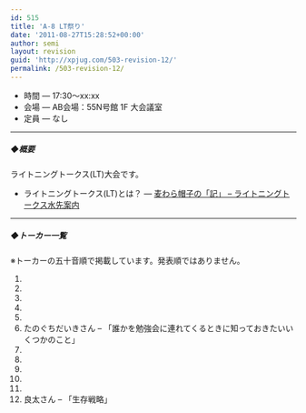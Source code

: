 ```yaml
---
id: 515
title: 'A-8 LT祭り'
date: '2011-08-27T15:28:52+00:00'
author: semi
layout: revision
guid: 'http://xpjug.com/503-revision-12/'
permalink: /503-revision-12/
---
```


- 時間 — 17:30～xx:xx
- 会場 — AB会場：55N号館 1F 大会議室
- 定員 — なし

---

##### ◆概要

ライトニングトークス(LT)大会です。

- ライトニングトークス(LT)とは？ — [麦わら帽子の「記」 – ライトニングトークス水先案内](http://mugiwara.jp/ki2/wifky.pl?p=LTGuide)

---

##### ◆トーカー一覧

※トーカーの五十音順で掲載しています。発表順ではありません。

1. 
2. 
3. 
4. 
5. 
6. たのぐちだいきさん – 「誰かを勉強会に連れてくるときに知っておきたいいくつかのこと」
7. 
8. 
9. 
10. 
11. 
12. 良太さん – 「生存戦略」